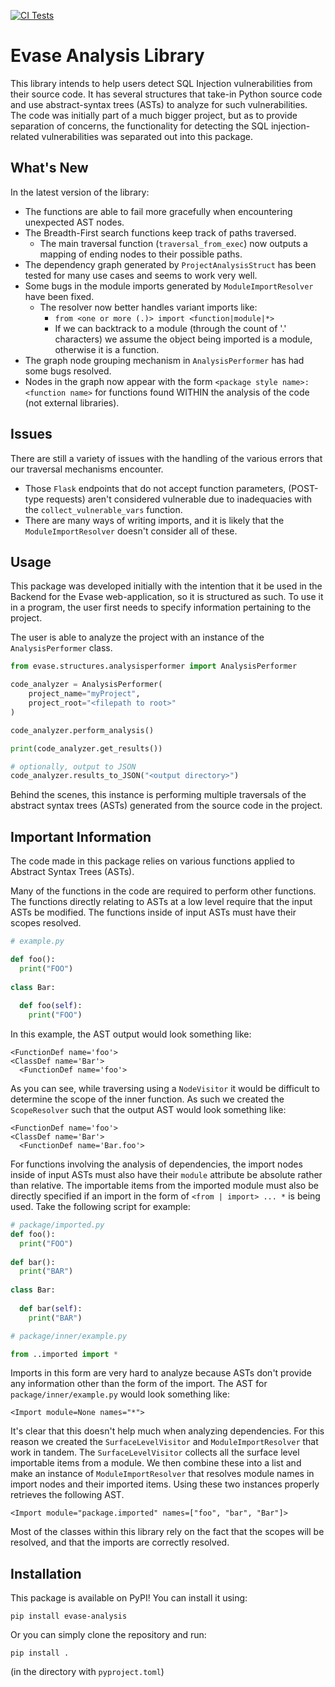 [![CI Tests](https://github.com/tony-zeidan/EvaseAnalysis/actions/workflows/ci_tests.yml/badge.svg)](https://github.com/tony-zeidan/EvaseAnalysis/actions/workflows/ci_tests.yml)

# Evase Analysis Library
This library intends to help users detect SQL Injection vulnerabilities from their source code. 
It has several structures that take-in Python source code and use abstract-syntax trees (ASTs) to analyze for such vulnerabilities.
The code was initially part of a much bigger project, but as to provide separation of concerns, the functionality
for detecting the SQL injection-related vulnerabilities was separated out into this package.

## What's New

In the latest version of the library:
- The functions are able to fail more gracefully when encountering unexpected AST nodes.
- The Breadth-First search functions keep track of paths traversed.
  - The main traversal function (`traversal_from_exec`) now outputs a mapping of ending nodes to their possible paths.
- The dependency graph generated by `ProjectAnalysisStruct` has been tested for many use cases and seems to work very well.
- Some bugs in the module imports generated by `ModuleImportResolver` have been fixed.
  - The resolver now better handles variant imports like:
    - `from <one or more (.)> import <function|module|*>`
    - If we can backtrack to a module (through the count of '.' characters) we assume the object being imported is a module, otherwise it is a function.
- The graph node grouping mechanism in `AnalysisPerformer` has had some bugs resolved.
- Nodes in the graph now appear with the form `<package style name>:<function name>` for functions found WITHIN the analysis of the code (not external libraries).

## Issues

There are still a variety of issues with the handling of the various errors that our traversal mechanisms encounter.
- Those `Flask` endpoints that do not accept function parameters, (POST-type requests) aren't considered vulnerable due to inadequacies with the `collect_vulnerable_vars` function.
- There are many ways of writing imports, and it is likely that the `ModuleImportResolver` doesn't consider all of these.

## Usage
This package was developed initially with the intention that it be used in the Backend for the Evase web-application,
so it is structured as such. To use it in a program, the user first needs to specify information pertaining to the project.


The user is able to analyze the project with an instance of the `AnalysisPerformer` class. 

```python
from evase.structures.analysisperformer import AnalysisPerformer

code_analyzer = AnalysisPerformer(
    project_name="myProject",
    project_root="<filepath to root>"
)

code_analyzer.perform_analysis()

print(code_analyzer.get_results())

# optionally, output to JSON
code_analyzer.results_to_JSON("<output directory>")
```

Behind the scenes, this instance is performing multiple traversals of the abstract syntax trees (ASTs) generated from
the source code in the project.

## Important Information

The code made in this package relies on various functions applied to Abstract Syntax Trees (ASTs).

Many of the functions in the code are required to perform other functions.
The functions directly relating to ASTs at a low level require that the input ASTs be modified. 
The functions inside of input ASTs must have their scopes resolved. 
```python
# example.py

def foo():
  print("FOO")
  
class Bar:
  
  def foo(self):
    print("FOO")
```
In this example, the AST output would look something like:
```
<FunctionDef name='foo'>
<ClassDef name='Bar'>
  <FunctionDef name='foo'>
```
As you can see, while traversing using a `NodeVisitor` it would be difficult to determine the scope of the inner
function.
As such we created the `ScopeResolver` such that the output AST would look something like:
```
<FunctionDef name='foo'>
<ClassDef name='Bar'>
  <FunctionDef name='Bar.foo'>
```

For functions involving the analysis of dependencies, the import nodes inside of input ASTs must also have their
`module` attribute be absolute rather than relative. The importable items from the imported module must also be directly
specified if an import in the form of `<from | import> ... *` is being used. Take the following script for example:

```python
# package/imported.py
def foo():
  print("FOO")
  
def bar():
  print("BAR")
  
class Bar:
  
  def bar(self):
    print("BAR")

# package/inner/example.py

from ..imported import *
```
Imports in this form are very hard to analyze because ASTs don't provide any information other than the form of the
import. The AST for `package/inner/example.py` would look something like:
```
<Import module=None names="*">
```
It's clear that this doesn't help much when analyzing dependencies. For this reason we created the `SurfaceLevelVisitor`
and `ModuleImportResolver` that work in tandem.
The `SurfaceLevelVisitor` collects all the surface level importable items from a module. We then combine these
into a list and make an instance of `ModuleImportResolver` that resolves module names in import nodes and their imported
items. Using these two instances properly retrieves the following AST.
```
<Import module="package.imported" names=["foo", "bar", "Bar"]>
```

Most of the classes within this library rely on the fact that the scopes will be resolved, and that the imports are
correctly resolved.

## Installation
This package is available on PyPI! You can install it using:
```
pip install evase-analysis
```

Or you can simply clone the repository and run:

```
pip install .
```
(in the directory with `pyproject.toml`)

